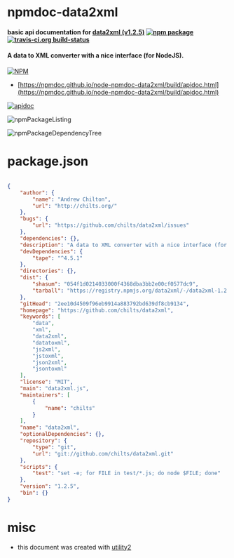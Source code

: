 # npmdoc-data2xml

#### basic api documentation for  [data2xml (v1.2.5)](https://github.com/chilts/data2xml)  [![npm package](https://img.shields.io/npm/v/npmdoc-data2xml.svg?style=flat-square)](https://www.npmjs.org/package/npmdoc-data2xml) [![travis-ci.org build-status](https://api.travis-ci.org/npmdoc/node-npmdoc-data2xml.svg)](https://travis-ci.org/npmdoc/node-npmdoc-data2xml)

#### A data to XML converter with a nice interface (for NodeJS).

[![NPM](https://nodei.co/npm/data2xml.png?downloads=true&downloadRank=true&stars=true)](https://www.npmjs.com/package/data2xml)

- [https://npmdoc.github.io/node-npmdoc-data2xml/build/apidoc.html](https://npmdoc.github.io/node-npmdoc-data2xml/build/apidoc.html)

[![apidoc](https://npmdoc.github.io/node-npmdoc-data2xml/build/screenCapture.buildCi.browser.%252Ftmp%252Fbuild%252Fapidoc.html.png)](https://npmdoc.github.io/node-npmdoc-data2xml/build/apidoc.html)

![npmPackageListing](https://npmdoc.github.io/node-npmdoc-data2xml/build/screenCapture.npmPackageListing.svg)

![npmPackageDependencyTree](https://npmdoc.github.io/node-npmdoc-data2xml/build/screenCapture.npmPackageDependencyTree.svg)



# package.json

```json

{
    "author": {
        "name": "Andrew Chilton",
        "url": "http://chilts.org/"
    },
    "bugs": {
        "url": "https://github.com/chilts/data2xml/issues"
    },
    "dependencies": {},
    "description": "A data to XML converter with a nice interface (for NodeJS).",
    "devDependencies": {
        "tape": "^4.5.1"
    },
    "directories": {},
    "dist": {
        "shasum": "054f1d0214033000f4368dba3bb2e00cf0577dc9",
        "tarball": "https://registry.npmjs.org/data2xml/-/data2xml-1.2.5.tgz"
    },
    "gitHead": "2ee10d4509f96eb9914a883792bd639df8cb9134",
    "homepage": "https://github.com/chilts/data2xml",
    "keywords": [
        "data",
        "xml",
        "data2xml",
        "datatoxml",
        "js2xml",
        "jstoxml",
        "json2xml",
        "jsontoxml"
    ],
    "license": "MIT",
    "main": "data2xml.js",
    "maintainers": [
        {
            "name": "chilts"
        }
    ],
    "name": "data2xml",
    "optionalDependencies": {},
    "repository": {
        "type": "git",
        "url": "git://github.com/chilts/data2xml.git"
    },
    "scripts": {
        "test": "set -e; for FILE in test/*.js; do node $FILE; done"
    },
    "version": "1.2.5",
    "bin": {}
}
```



# misc
- this document was created with [utility2](https://github.com/kaizhu256/node-utility2)
